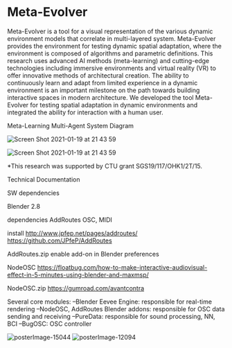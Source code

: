# Meta-Evolver

Meta-Evolver is a tool for a visual representation of the various dynamic environment models that correlate in multi-layered system. Meta-Evolver provides the environment for testing dynamic spatial adaptation, where the environment is composed of algorithms and parametric definitions. This research uses advanced AI methods (meta-learning) and cutting-edge technologies including immersive environments and virtual reality (VR) to offer innovative methods of architectural creation. The ability to continuously learn and adapt from limited experience in a dynamic environment is an important milestone on the path towards building interactive spaces in modern architecture. We developed the tool Meta-Evolver for testing spatial adaptation in dynamic environments and integrated the ability for interaction with a human user. 

Meta-Learning Multi-Agent System Diagram

![Screen Shot 2021-01-19 at 21 43 59](https://user-images.githubusercontent.com/34107769/107146452-a3b45b80-6948-11eb-9408-746e7b334a10.jpg)


![Screen Shot 2021-01-19 at 21 43 59](https://user-images.githubusercontent.com/34107769/107146731-3f929700-694a-11eb-991c-976f8aa3fbcb.png)

*This research was supported by CTU grant SGS19/117/OHK1/2T/15.


Technical Documentation

SW dependencies

Blender 2.8

dependencies
AddRoutes
OSC, MIDI

install 
http://www.jpfep.net/pages/addroutes/
https://github.com/JPfeP/AddRoutes

AddRoutes.zip
enable add-on in Blender preferences

NodeOSC
https://floatbug.com/how-to-make-interactive-audiovisual-effect-in-5-minutes-using-blender-and-maxmsp/

NodeOSC.zip
https://gumroad.com/avantcontra


Several core modules:
–Blender Eevee Engine: responsible for real-time rendering
–NodeOSC, AddRoutes Blender addons: responsible for OSC data sending and receiving
–PureData: responsible for sound processing, NN, BCI
–BugOSC: OSC controller


![posterImage-15044](https://user-images.githubusercontent.com/34107769/192791229-5fbcacde-b55b-4bae-ade0-ffc04eaabb6e.png)
![posterImage-12094](https://user-images.githubusercontent.com/34107769/192794179-2667d229-fb70-4d85-bdf9-83f2305c9cbd.png)

